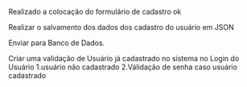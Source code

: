  Realizado a colocação do formulário de cadastro ok

 Realizar o salvamento dos dados dos cadastro do usuário em JSON

 Enviar para Banco de Dados.
 
 Criar uma validação de Usuário já cadastrado no sistema no Login do Usuário
 1.usuário não cadastrado
 2.Válidação de senha caso usuário cadastrado